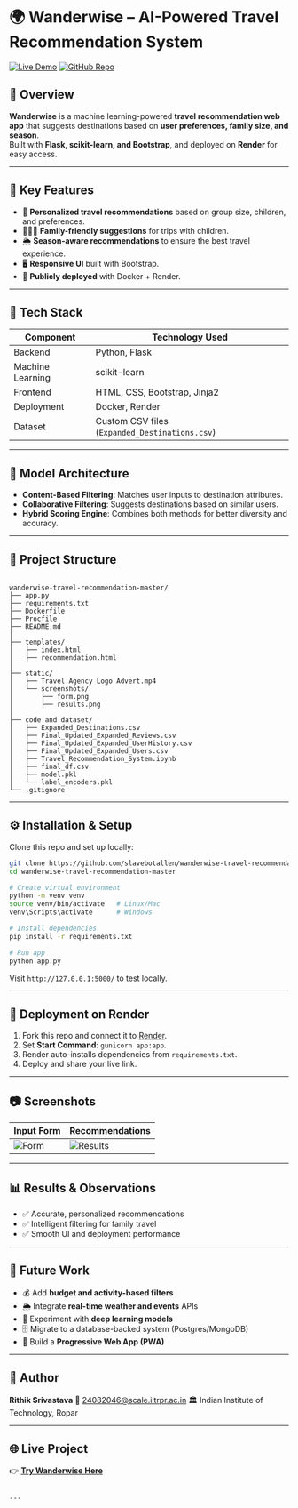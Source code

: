 # 🌍 Wanderwise – AI-Powered Travel Recommendation System

[![Live Demo](https://img.shields.io/badge/Live-Demo-green?style=for-the-badge&logo=render)](https://wanderwise-travel-recommendation-g90r.onrender.com)
[![GitHub Repo](https://img.shields.io/badge/GitHub-Repo-black?style=for-the-badge&logo=github)](https://github.com/slavebotallen/wanderwise-travel-recommendation)

## 📖 Overview
**Wanderwise** is a machine learning-powered **travel recommendation web app** that suggests destinations based on **user preferences, family size, and season**.  
Built with **Flask, scikit-learn, and Bootstrap**, and deployed on **Render** for easy access.  

---

## 🎯 Key Features
- 🎯 **Personalized travel recommendations** based on group size, children, and preferences.  
- 👨‍👩‍👧 **Family-friendly suggestions** for trips with children.  
- 🌦 **Season-aware recommendations** to ensure the best travel experience.  
- 🖥️ **Responsive UI** built with Bootstrap.  
- 🚀 **Publicly deployed** with Docker + Render.  

---

## 🧩 Tech Stack

| Component              | Technology Used                  |
|-----------------------|---------------------------------|
| Backend               | Python, Flask                   |
| Machine Learning      | scikit-learn                    |
| Frontend              | HTML, CSS, Bootstrap, Jinja2    |
| Deployment            | Docker, Render                  |
| Dataset               | Custom CSV files (`Expanded_Destinations.csv`) |

---

## 🧠 Model Architecture
- **Content-Based Filtering**: Matches user inputs to destination attributes.  
- **Collaborative Filtering**: Suggests destinations based on similar users.  
- **Hybrid Scoring Engine**: Combines both methods for better diversity and accuracy.  

---

## 📂 Project Structure
```

wanderwise-travel-recommendation-master/
├── app.py
├── requirements.txt
├── Dockerfile
├── Procfile
├── README.md
│
├── templates/
│   ├── index.html
│   ├── recommendation.html
│
├── static/
│   ├── Travel Agency Logo Advert.mp4
│   └── screenshots/
│       ├── form.png
│       ├── results.png
│
├── code and dataset/
│   ├── Expanded_Destinations.csv
│   ├── Final_Updated_Expanded_Reviews.csv
│   ├── Final_Updated_Expanded_UserHistory.csv
│   ├── Final_Updated_Expanded_Users.csv
│   ├── Travel_Recommendation_System.ipynb
│   ├── final_df.csv
│   ├── model.pkl
│   └── label_encoders.pkl
└── .gitignore

````

---

## ⚙️ Installation & Setup
Clone this repo and set up locally:

```bash
git clone https://github.com/slavebotallen/wanderwise-travel-recommendation.git
cd wanderwise-travel-recommendation-master

# Create virtual environment
python -m venv venv
source venv/bin/activate   # Linux/Mac
venv\Scripts\activate      # Windows

# Install dependencies
pip install -r requirements.txt

# Run app
python app.py
````

Visit `http://127.0.0.1:5000/` to test locally.

---

## 🚀 Deployment on Render

1. Fork this repo and connect it to [Render](https://render.com).
2. Set **Start Command**: `gunicorn app:app`.
3. Render auto-installs dependencies from `requirements.txt`.
4. Deploy and share your live link.

---

## 📷 Screenshots

| Input Form                           | Recommendations                            |
| ------------------------------------ | ------------------------------------------ |
| ![Form](static/screenshots/form.png) | ![Results](static/screenshots/results.png) |

---

## 📊 Results & Observations

* ✅ Accurate, personalized recommendations
* ✅ Intelligent filtering for family travel
* ✅ Smooth UI and deployment performance

---

## 📝 Future Work

* 💰 Add **budget and activity-based filters**
* 🌦 Integrate **real-time weather and events** APIs
* 🤖 Experiment with **deep learning models**
* 🗄️ Migrate to a database-backed system (Postgres/MongoDB)
* 📱 Build a **Progressive Web App (PWA)**

---

## 👤 Author

**Rithik Srivastava**
📧 [24082046@scale.iitrpr.ac.in](mailto:24082046@scale.iitrpr.ac.in)
🏛️ Indian Institute of Technology, Ropar

---

## 🌐 Live Project

👉 [**Try Wanderwise Here**](https://wanderwise-travel-recommendation-g90r.onrender.com)

```

---

